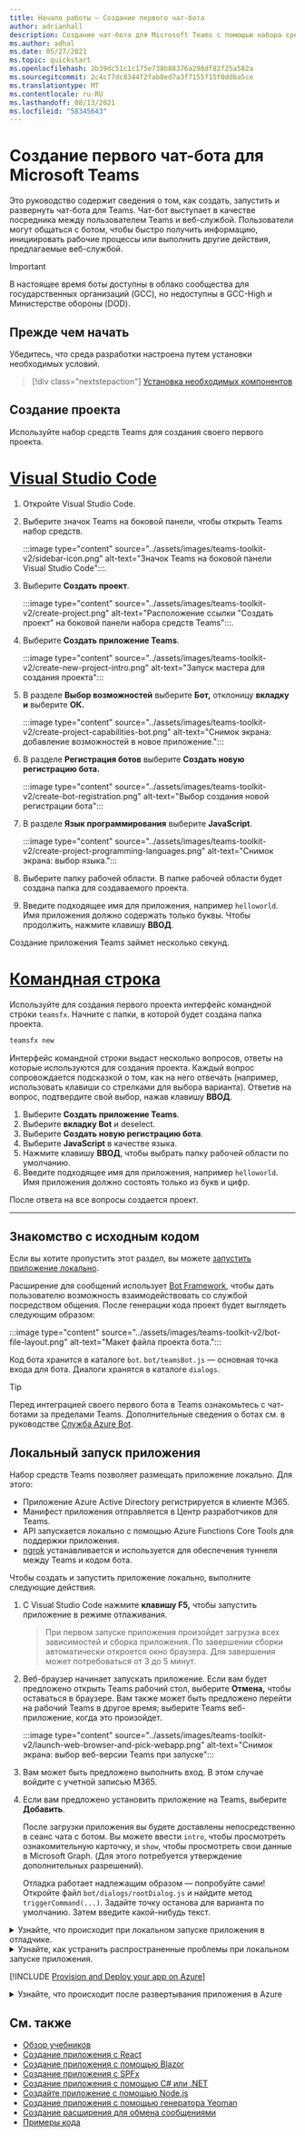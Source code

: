 ```yaml
---
title: Начало работы — Создание первого чат-бота
author: adrianhall
description: Создание чат-бота для Microsoft Teams с помощью набора средств Teams.
ms.author: adhal
ms.date: 05/27/2021
ms.topic: quickstart
ms.openlocfilehash: 2b39dc51c1c175e738b88376a298df82f25a582a
ms.sourcegitcommit: 2c4c77dc8344f2fab8ed7a3f7155f15f0dd6a5ce
ms.translationtype: MT
ms.contentlocale: ru-RU
ms.lasthandoff: 08/13/2021
ms.locfileid: "58345643"
---
```

# <a name="build-your-first-conversational-bot-for-microsoft-teams"></a>Создание первого чат-бота для Microsoft Teams

Это руководство содержит сведения о том, как создать, запустить и развернуть чат-бота для Teams. Чат-бот выступает в качестве посредника между пользователем Teams и веб-службой. Пользователи могут общаться с ботом, чтобы быстро получить информацию, инициировать рабочие процессы или выполнить другие действия, предлагаемые веб-службой. 

> [!IMPORTANT]
> В настоящее время боты доступны в облако сообщества для государственных организаций (GCC), но недоступны в GCC-High и Министерстве обороны (DOD).

## <a name="before-you-begin"></a>Прежде чем начать

Убедитесь, что среда разработки настроена путем установки необходимых условий.

> [!div class="nextstepaction"]
> [Установка необходимых компонентов](prerequisites.md)

## <a name="create-your-project"></a>Создание проекта

Используйте набор средств Teams для создания своего первого проекта.

# <a name="visual-studio-code"></a>[Visual Studio Code](#tab/vscode)

1. Откройте Visual Studio Code.
1. Выберите значок Teams на боковой панели, чтобы открыть Teams набор средств.

    :::image type="content" source="../assets/images/teams-toolkit-v2/sidebar-icon.png" alt-text="Значок Teams на боковой панели Visual Studio Code":::.

1. Выберите **Создать проект**.

   :::image type="content" source="../assets/images/teams-toolkit-v2/create-project.png" alt-text="Расположение ссылки &quot;Создать проект&quot; на боковой панели набора средств Teams":::.

1. Выберите **Создать приложение Teams**.

   :::image type="content" source="../assets/images/teams-toolkit-v2/create-new-project-intro.png" alt-text="Запуск мастера для создания проекта":::

1. В разделе **Выбор возможностей** выберите **Бот,** отклоницу **вкладку и** выберите **ОК.**

   :::image type="content" source="../assets/images/teams-toolkit-v2/create-project-capabilities-bot.png" alt-text="Снимок экрана: добавление возможностей в новое приложение.":::

1. В разделе **Регистрация ботов** выберите **Создать новую регистрацию бота.**

   :::image type="content" source="../assets/images/teams-toolkit-v2/create-bot-registration.png" alt-text="Выбор создания новой регистрации бота":::

1. В разделе **Язык программирования** выберите **JavaScript**.

    :::image type="content" source="../assets/images/teams-toolkit-v2/create-project-programming-languages.png" alt-text="Снимок экрана: выбор языка.":::

1. Выберите папку рабочей области.  В папке рабочей области будет создана папка для создаваемого проекта.

1. Введите подходящее имя для приложения, например `helloworld`.  Имя приложения должно содержать только буквы.  Чтобы продолжить, нажмите клавишу **ВВОД**.

Создание приложения Teams займет несколько секунд.

# <a name="command-line"></a>[Командная строка](#tab/cli)

Используйте для создания первого проекта интерфейс командной строки `teamsfx`.  Начните с папки, в которой будет создана папка проекта.

``` bash
teamsfx new
```

Интерфейс командной строки выдаст несколько вопросов, ответы на которые используются для создания проекта.  Каждый вопрос сопровождается подсказкой о том, как на него отвечать (например, использовать клавиши со стрелками для выбора варианта).  Ответив на вопрос, подтвердите свой выбор, нажав клавишу **ВВОД**.

1. Выберите **Создать приложение Teams**.
1. Выберите **вкладку Bot** и deselect. 
1. Выберите **Создать новую регистрацию бота**.
1. Выберите **JavaScript** в качестве языка.
1. Нажмите клавишу **ВВОД**, чтобы выбрать папку рабочей области по умолчанию.
1. Введите подходящее имя для приложения, например `helloworld`.  Имя приложения должно состоять только из букв и цифр.

После ответа на все вопросы создается проект.

---

## <a name="take-a-tour-of-the-source-code"></a>Знакомство с исходным кодом

Если вы хотите пропустить этот раздел, вы можете [запустить приложение локально](#run-your-app-locally).

Расширение для сообщений использует [Bot Framework](https://docs.botframework.com), чтобы дать пользователю возможность взаимодействовать со службой посредством общения.  После генерации кода проект будет выглядеть следующим образом:

:::image type="content" source="../assets/images/teams-toolkit-v2/bot-file-layout.png" alt-text="Макет файла проекта бота.":::

Код бота хранится в каталоге `bot`.  `bot/teamsBot.js` — основная точка входа для бота. Диалоги хранятся в каталоге `dialogs`.

> [!Tip]
> Перед интеграцией своего первого бота в Teams ознакомьтесь с чат-ботами за пределами Teams.  Дополнительные сведения о ботах см. в руководстве [Служба Azure Bot](/azure/bot-service/bot-builder-basics?view=azure-bot-service-4.0&preserve-view=true).

## <a name="run-your-app-locally"></a>Локальный запуск приложения

Набор средств Teams позволяет размещать приложение локально.  Для этого:

- Приложение Azure Active Directory регистрируется в клиенте M365.
- Манифест приложения отправляется в Центр разработчиков для Teams.
- API запускается локально с помощью Azure Functions Core Tools для поддержки приложения.
- [ngrok](https://ngrok.io) устанавливается и используется для обеспечения туннеля между Teams и кодом бота.

Чтобы создать и запустить приложение локально, выполните следующие действия.

1. С Visual Studio Code нажмите **клавишу F5,** чтобы запустить приложение в режиме отлаживания.

   > При первом запуске приложения произойдет загрузка всех зависимостей и сборка приложения.  По завершении сборки автоматически откроется окно браузера.  Для завершения может потребоваться от 3 до 5 минут.

1. Веб-браузер начинает запускать приложение. Если вам будет предложено открыть Teams рабочий стол, выберите **Отмена,** чтобы оставаться в браузере. Вам также может быть предложено перейти на рабочий Teams в другое время; выберите Teams веб-приложение, когда это произойдет.

   :::image type="content" source="../assets/images/teams-toolkit-v2/launch-web-browser-and-pick-webapp.png" alt-text="Снимок экрана: выбор веб-версии Teams при запуске":::

1. Вам может быть предложено выполнить вход.  В этом случае войдите с учетной записью M365.
1. Если вам предложено установить приложение на Teams, выберите **Добавить**.

   После загрузки приложения вы будете доставлены непосредственно в сеанс чата с ботом.  Вы можете ввести `intro`, чтобы просмотреть ознакомительную карточку, и `show`, чтобы просмотреть свои данные в Microsoft Graph.  (Для этого потребуется утверждение дополнительных разрешений).

   Отладка работает надлежащим образом — попробуйте сами! Откройте файл `bot/dialogs/rootDialog.js` и найдите метод `triggerCommand(...)`.  Задайте точку останова для варианта по умолчанию.  Затем введите какой-нибудь текст.

<!-- markdownlint-disable MD033 -->
<details>
<summary>Узнайте, что происходит при локальном запуске приложения в отладчике.</summary>

При нажатии **клавиши F5** Teams набор средств:

1. Регистрирует приложение с помощью Azure Active Directory.
1. Регистрирует приложение для "боковой загрузки" в Microsoft Teams.
1. Запускает локализованную работу backend приложения с помощью основных средств [Azure Function.](/azure/azure-functions/functions-run-local?#start)
1. Запускает туннель ngrok, чтобы Teams взаимодействовать с приложением.
1. Начинается Microsoft Teams с командой Teams для загрузки приложения.

</details>

<!-- markdownlint-disable MD033 -->
<details>
<summary>Узнайте, как устранить распространенные проблемы при локальном запуске приложения.</summary>

Чтобы запустить приложение в Teams, у вас должна быть учетная запись разработчика Microsoft 365, позволяющая устанавливать неопубликованные приложения. Дополнительные сведения о создании учетной записи см. в разделе [Необходимые компоненты](prerequisites.md#enable-sideloading).

> [!IMPORTANT]
> В настоящее время приложения для облако сообщества для государственных организаций (GCC), GCC High и DOD.

> [!TIP]
> Перед установкой неопубликованного приложения проверьте наличие проблем с помощью [средства проверки приложений](https://dev.teams.microsoft.com/appvalidation.html), которое входит в набор средств. Исправьте ошибки, чтобы успешно установить неопубликованное приложение.
</details>

[!INCLUDE [Provision and Deploy your app on Azure](~/includes/get-started/azure-provisioning-instructions.md)]

<!-- markdownlint-disable MD033 -->

<details>
<summary>Узнайте, что происходит после развертывания приложения в Azure</summary>

До развертывания приложение работает локально:

1. Серверная часть работает с использованием _Azure Functions Core Tools_.
1. Конечная точка HTTP приложения, в которую Microsoft Teams загружает приложение, работает локально.

   Развертывание включает подготовку ресурсов для активной подписки Azure и развертывание (загрузку) внутреннего и внешнего кода приложения в Azure. Серверная часть использует различные службы Azure, включая службу приложений Azure и службу Azure Bot.

</details>

## <a name="see-also"></a>См. также

* [Обзор учебников](code-samples.md) 
* [Создание приложения с React](first-app-react.md)
* [Создание приложения с помощью Blazor](first-app-blazor.md)
* [Создание приложения с SPFx](first-app-spfx.md)
* [Создание приложения с помощью C# или .NET](get-started-dotnet-app-studio.md)
* [Создайте приложение с помощью Node.js](get-started-nodejs-app-studio.md)
* [Создание приложения с помощью генератора Yeoman](get-started-yeoman.md)
* [Создание расширения для обмена сообщениями](first-message-extension.md)
* [Примеры кода](https://github.com/OfficeDev/Microsoft-Teams-Samples)